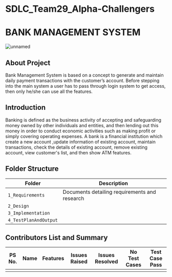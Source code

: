 # SDLC_Team29_Alpha-Challengers
# BANK MANAGEMENT SYSTEM
![unnamed](https://user-images.githubusercontent.com/86407156/130089245-66fcb759-3659-4cd3-ae8f-8ff88f833c33.png)

## About Project

Bank Management System is based on a concept to generate and maintain daily payment transactions with the customer’s account. Before stepping into the main system a user has to pass through login system to get access, then only he/she can use all the features.

## Introduction

Banking is defined as the business activity of accepting and safeguarding money owned by other individuals and entities, and then lending out this money in order to conduct economic activities such as making profit or simply covering operating expenses. A bank is a financial institution which create a new account ,update information of existing account, maintain transactions, check the details of existing account, remove existing account, view customer's list, and then show ATM features.

## Folder Structure
|Folder               | Description
|---------------------|------------------------------------------
|`1_Requirements`     | Documents detailing requirements and research
|`2_Design`           | 
|`3_Implementation`   | 
|`4_TestPlanAndOutput`| 

## Contributors List and Summary

PS No. |  Name      |    Features    | Issues Raised  |Issues Resolved|No Test Cases|Test Case Pass
-------|----------- |----------------|----------------|---------------|-------------|--------------
       |            |                |                 |              |              |
       
       

